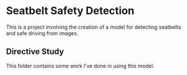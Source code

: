 # Seatbelt Safety Detection
This is a project involving the creation of a model for detecting seatbelts and safe driving from images.

## Directive Study 
This folder contains some work I've done in using this model. 
